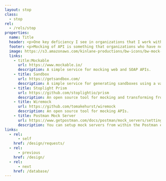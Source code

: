 ```yaml
---
layout: stop
class:
  - stop
rel:
  - /rels/stop  
properties:
  name: Title
  header: <p>One key deficiency I see in organizations that I work with on a regular basis, is the absence of the ability to quickly deploy a mock version of an API. Meaning, the ability to deliver a virtualized instance of the surface area of an API, that will accept requests, and return responses, without writing or generating any existing backend code. Mocking APIs require an API definition, and with many groups still producing these definitions from code, the ability to mock an API is lost in the shuffle. Leaving out the ability to play with an API before it ever gets built--which if you think about it, goes against much of why we design APIs in the first place.</p><p>Mocking of an API goes hand in hand with a design first approach. Being able to define, design, mock, and then receive feedback from potential consumers, then repeat until the desired API is delivered is significantly more efficient than writing code, deploying an API, and iterating on it via a full API life cycle the spans months. Over the last couple of years, a growing number of services and tooling have emerged to help us mock our APIs, as well as the schema that are used as part of their requests and responses, giving birth to this entirely new stop along the API life cycle.</p>    
  footer: <p>Mocking of API is something that organizations who have not adopted an API definition approach to delivering APIs cannot ever fully realize. When you have a robust, machine readable definition of the surface area of your API it allows you to quickly generate sandboxes, mocks, and virtualized instance of an API. These interfaces can then be consumed, and played with, and allow for API definitions to be adjusted, tweaked, and polished until it meets the needs of consumers. Shortening the feedback loop between each iteration, and version of an API--saving both time and money.</p><p>The API developers I've seen who have become proficient in defining and designing their APIs, and delivering mock APIs, have also begun to be more agile when it comes to mocking and virtualizing of data that gets returned as part of mock API responses. Further pushing mocking and virtualization into testing, security, and other critical aspects of the API life cycle. Being able to mock API interfaces is a sign that API operations is maturing, allowing for costly mistakes to be eliminated, or identified long before anything goes into production, making sure APIs meet the needs of both providers and consumers long before anything gets set into stone.</p>
  image: https://s3.amazonaws.com/kinlane-productions/bw-icons/bw-mock-interface.png
  links:
    - title:Mockable
      url: https://www.mockable.io/
      description: A simple service for mocking web and SOAP APIs.
    - title: Sandbox
      url: https://getsandbox.com/
      description: A simple service for generating sandboxes using a variety of formats.
    - title: Stoplight Prism
      url: https://github.com/stoplightio/prism
      description: An open source tool for mocking and transforming from OpenAPIs.
    - title: Wiremock
      url: https://github.com/tomakehurst/wiremock
      description: An open source tool for mocking APIs.
    - title: Postman Mock Server
      url: https://www.getpostman.com/docs/postman/mock_servers/setting_up_mock
      description: You can setup mock servers from within the Postman environment.                     
links:
  - rel:
      - self
    href: /design/requests/
  - rel:
      - previous
    href: /design/    
  - rel:
      - next
    href: /database/        
---
```

